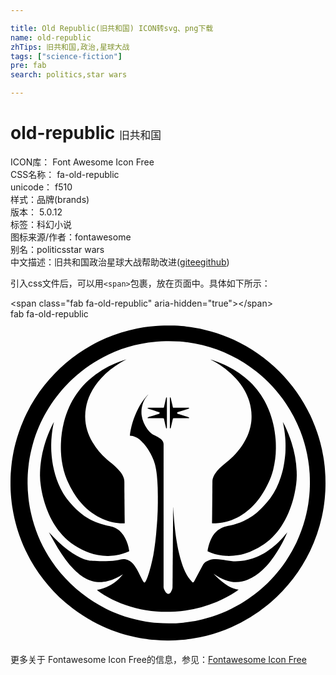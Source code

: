```yaml
---

title: Old Republic(旧共和国) ICON转svg、png下载
name: old-republic
zhTips: 旧共和国,政治,星球大战
tags: ["science-fiction"]
pre: fab
search: politics,star wars

---
```


# old-republic  <small style="font-size: 60%;font-weight: 100">旧共和国</small>


<div class="detail-page">
<p>
<span>
ICON库：
<span class="badge-secondary badge">Font Awesome Icon Free</span> 
</span>
<br/>
<span>
CSS名称：
<span class="badge-secondary badge">fa-old-republic</span> 
</span>
<br/>
<span>
unicode：
<span class="badge-secondary badge">f510</span> 
<copy-btn content='f510' btn-title=""></copy-btn>
<copy-btn :content='String.fromCodePoint(parseInt("f510", 16))' btn-title="复制U"></copy-btn>
</span><br/><span>样式：<span class="badge-light badge">品牌(brands)</span></span>
<br/>
<span>
版本：
<span class="badge-secondary badge">5.0.12</span> 
</span><br/><span>标签：<span class="badge-light badge"><router-link to="/tags/science-fiction.html">科幻小说</router-link></span></span>
<br/>
<span>图标来源/作者：<span class="badge-light badge">fontawesome</span></span> 
<br/>
<span>别名：<span class="badge-light badge">politics</span><span class="badge-light badge">star wars</span></span><br/><span class="zh-detail">中文描述：<span class="badge-primary badge">旧共和国</span><span class="badge-primary badge">政治</span><span class="badge-primary badge">星球大战</span><span class="help-link"><span>帮助改进</span>(<a href="https://gitee.com/liuwave/icon-helper/edit/master/json/fontawesome/brands/old-republic.json" target="_blank" rel="noopener noreferrer">gitee</a><a href="https://github.com/liuwave/icon-helper/edit/master/json/fontawesome/brands/old-republic.json" target="_blank" rel="noopener noreferrer">github</a></span>)</span><br/>
</p>
</div>
<div class="alert alert-dark">
  <i class="fab fa-old-republic fa-xs"></i>
  <i class="fab fa-old-republic fa-sm"></i>
  <i class="fab fa-old-republic fa-lg"></i>
  <i class="fab fa-old-republic fa-2x"></i>
  <i class="fab fa-old-republic fa-3x"></i>
  <i class="fab fa-old-republic fa-5x"></i>
  <i class="fab fa-old-republic fa-7x"></i>
</div>
<div>
  <p>引入css文件后，可以用<code>&lt;span&gt;</code>包裹，放在页面中。具体如下所示：    
  </p>
  <div class="alert alert-primary" style="font-size: 14px">
    &lt;span class="fab fa-old-republic" aria-hidden="true"&gt;&lt;/span&gt;
    <copy-btn content='<span class="fab fa-old-republic" aria-hidden="true"></span>'></copy-btn>
  </div>
  <div class="alert alert-secondary">
    <i class="fab fa-old-republic"
    style="font-size: 24px"
    aria-hidden="true"></i> fab fa-old-republic
    <copy-btn content="fab fa-old-republic" btn-title="复制图标名称"></copy-btn>
  </div>
</div>
<div id="svg" class="svg-wrap">
<svg xmlns="http://www.w3.org/2000/svg" viewBox="0 0 496 512"><path d="M235.76 10.23c7.5-.31 15-.28 22.5-.09 3.61.14 7.2.4 10.79.73 4.92.27 9.79 1.03 14.67 1.62 2.93.43 5.83.98 8.75 1.46 7.9 1.33 15.67 3.28 23.39 5.4 12.24 3.47 24.19 7.92 35.76 13.21 26.56 12.24 50.94 29.21 71.63 49.88 20.03 20.09 36.72 43.55 48.89 69.19 1.13 2.59 2.44 5.1 3.47 7.74 2.81 6.43 5.39 12.97 7.58 19.63 4.14 12.33 7.34 24.99 9.42 37.83.57 3.14 1.04 6.3 1.4 9.47.55 3.83.94 7.69 1.18 11.56.83 8.34.84 16.73.77 25.1-.07 4.97-.26 9.94-.75 14.89-.24 3.38-.51 6.76-.98 10.12-.39 2.72-.63 5.46-1.11 8.17-.9 5.15-1.7 10.31-2.87 15.41-4.1 18.5-10.3 36.55-18.51 53.63-15.77 32.83-38.83 62.17-67.12 85.12a246.503 246.503 0 0 1-56.91 34.86c-6.21 2.68-12.46 5.25-18.87 7.41-3.51 1.16-7.01 2.38-10.57 3.39-6.62 1.88-13.29 3.64-20.04 5-4.66.91-9.34 1.73-14.03 2.48-5.25.66-10.5 1.44-15.79 1.74-6.69.66-13.41.84-20.12.81-6.82.03-13.65-.12-20.45-.79-3.29-.23-6.57-.5-9.83-.95-2.72-.39-5.46-.63-8.17-1.11-4.12-.72-8.25-1.37-12.35-2.22-4.25-.94-8.49-1.89-12.69-3.02-8.63-2.17-17.08-5.01-25.41-8.13-10.49-4.12-20.79-8.75-30.64-14.25-2.14-1.15-4.28-2.29-6.35-3.57-11.22-6.58-21.86-14.1-31.92-22.34-34.68-28.41-61.41-66.43-76.35-108.7-3.09-8.74-5.71-17.65-7.8-26.68-1.48-6.16-2.52-12.42-3.58-18.66-.4-2.35-.61-4.73-.95-7.09-.6-3.96-.75-7.96-1.17-11.94-.8-9.47-.71-18.99-.51-28.49.14-3.51.34-7.01.7-10.51.31-3.17.46-6.37.92-9.52.41-2.81.65-5.65 1.16-8.44.7-3.94 1.3-7.9 2.12-11.82 3.43-16.52 8.47-32.73 15.26-48.18 1.15-2.92 2.59-5.72 3.86-8.59 8.05-16.71 17.9-32.56 29.49-47.06 20-25.38 45.1-46.68 73.27-62.47 7.5-4.15 15.16-8.05 23.07-11.37 15.82-6.88 32.41-11.95 49.31-15.38 3.51-.67 7.04-1.24 10.56-1.85 2.62-.47 5.28-.7 7.91-1.08 3.53-.53 7.1-.68 10.65-1.04 2.46-.24 4.91-.36 7.36-.51m8.64 24.41c-9.23.1-18.43.99-27.57 2.23-7.3 1.08-14.53 2.6-21.71 4.3-13.91 3.5-27.48 8.34-40.46 14.42-10.46 4.99-20.59 10.7-30.18 17.22-4.18 2.92-8.4 5.8-12.34 9.03-5.08 3.97-9.98 8.17-14.68 12.59-2.51 2.24-4.81 4.7-7.22 7.06-28.22 28.79-48.44 65.39-57.5 104.69-2.04 8.44-3.54 17.02-4.44 25.65-1.1 8.89-1.44 17.85-1.41 26.8.11 7.14.38 14.28 1.22 21.37.62 7.12 1.87 14.16 3.2 21.18 1.07 4.65 2.03 9.32 3.33 13.91 6.29 23.38 16.5 45.7 30.07 65.75 8.64 12.98 18.78 24.93 29.98 35.77 16.28 15.82 35.05 29.04 55.34 39.22 7.28 3.52 14.66 6.87 22.27 9.63 5.04 1.76 10.06 3.57 15.22 4.98 11.26 3.23 22.77 5.6 34.39 7.06 2.91.29 5.81.61 8.72.9 13.82 1.08 27.74 1 41.54-.43 4.45-.6 8.92-.99 13.35-1.78 3.63-.67 7.28-1.25 10.87-2.1 4.13-.98 8.28-1.91 12.36-3.07 26.5-7.34 51.58-19.71 73.58-36.2 15.78-11.82 29.96-25.76 42.12-41.28 3.26-4.02 6.17-8.31 9.13-12.55 3.39-5.06 6.58-10.25 9.6-15.54 2.4-4.44 4.74-8.91 6.95-13.45 5.69-12.05 10.28-24.62 13.75-37.49 2.59-10.01 4.75-20.16 5.9-30.45 1.77-13.47 1.94-27.1 1.29-40.65-.29-3.89-.67-7.77-1-11.66-2.23-19.08-6.79-37.91-13.82-55.8-5.95-15.13-13.53-29.63-22.61-43.13-12.69-18.8-28.24-35.68-45.97-49.83-25.05-20-54.47-34.55-85.65-42.08-7.78-1.93-15.69-3.34-23.63-4.45-3.91-.59-7.85-.82-11.77-1.24-7.39-.57-14.81-.72-22.22-.58zM139.26 83.53c13.3-8.89 28.08-15.38 43.3-20.18-3.17 1.77-6.44 3.38-9.53 5.29-11.21 6.68-21.52 14.9-30.38 24.49-6.8 7.43-12.76 15.73-17.01 24.89-3.29 6.86-5.64 14.19-6.86 21.71-.93 4.85-1.3 9.81-1.17 14.75.13 13.66 4.44 27.08 11.29 38.82 5.92 10.22 13.63 19.33 22.36 27.26 4.85 4.36 10.24 8.09 14.95 12.6 2.26 2.19 4.49 4.42 6.43 6.91 2.62 3.31 4.89 6.99 5.99 11.1.9 3.02.66 6.2.69 9.31.02 4.1-.04 8.2.03 12.3.14 3.54-.02 7.09.11 10.63.08 2.38.02 4.76.05 7.14.16 5.77.06 11.53.15 17.3.11 2.91.02 5.82.13 8.74.03 1.63.13 3.28-.03 4.91-.91.12-1.82.18-2.73.16-10.99 0-21.88-2.63-31.95-6.93-6-2.7-11.81-5.89-17.09-9.83-5.75-4.19-11.09-8.96-15.79-14.31-6.53-7.24-11.98-15.39-16.62-23.95-1.07-2.03-2.24-4.02-3.18-6.12-1.16-2.64-2.62-5.14-3.67-7.82-4.05-9.68-6.57-19.94-8.08-30.31-.49-4.44-1.09-8.88-1.2-13.35-.7-15.73.84-31.55 4.67-46.82 2.12-8.15 4.77-16.18 8.31-23.83 6.32-14.2 15.34-27.18 26.3-38.19 6.28-6.2 13.13-11.84 20.53-16.67zm175.37-20.12c2.74.74 5.41 1.74 8.09 2.68 6.36 2.33 12.68 4.84 18.71 7.96 13.11 6.44 25.31 14.81 35.82 24.97 10.2 9.95 18.74 21.6 25.14 34.34 1.28 2.75 2.64 5.46 3.81 8.26 6.31 15.1 10 31.26 11.23 47.57.41 4.54.44 9.09.45 13.64.07 11.64-1.49 23.25-4.3 34.53-1.97 7.27-4.35 14.49-7.86 21.18-3.18 6.64-6.68 13.16-10.84 19.24-6.94 10.47-15.6 19.87-25.82 27.22-10.48 7.64-22.64 13.02-35.4 15.38-3.51.69-7.08 1.08-10.66 1.21-1.85.06-3.72.16-5.56-.1-.28-2.15 0-4.31-.01-6.46-.03-3.73.14-7.45.1-11.17.19-7.02.02-14.05.21-21.07.03-2.38-.03-4.76.03-7.14.17-5.07-.04-10.14.14-15.21.1-2.99-.24-6.04.51-8.96.66-2.5 1.78-4.86 3.09-7.08 4.46-7.31 11.06-12.96 17.68-18.26 5.38-4.18 10.47-8.77 15.02-13.84 7.68-8.37 14.17-17.88 18.78-28.27 2.5-5.93 4.52-12.1 5.55-18.46.86-4.37 1.06-8.83 1.01-13.27-.02-7.85-1.4-15.65-3.64-23.17-1.75-5.73-4.27-11.18-7.09-16.45-3.87-6.93-8.65-13.31-13.96-19.2-9.94-10.85-21.75-19.94-34.6-27.1-1.85-1.02-3.84-1.82-5.63-2.97zm-100.8 58.45c.98-1.18 1.99-2.33 3.12-3.38-.61.93-1.27 1.81-1.95 2.68-3.1 3.88-5.54 8.31-7.03 13.06-.87 3.27-1.68 6.6-1.73 10-.07 2.52-.08 5.07.32 7.57 1.13 7.63 4.33 14.85 8.77 21.12 2 2.7 4.25 5.27 6.92 7.33 1.62 1.27 3.53 2.09 5.34 3.05 3.11 1.68 6.32 3.23 9.07 5.48 2.67 2.09 4.55 5.33 4.4 8.79-.01 73.67 0 147.34-.01 221.02 0 1.35-.08 2.7.04 4.04.13 1.48.82 2.83 1.47 4.15.86 1.66 1.78 3.34 3.18 4.62.85.77 1.97 1.4 3.15 1.24 1.5-.2 2.66-1.35 3.45-2.57.96-1.51 1.68-3.16 2.28-4.85.76-2.13.44-4.42.54-6.63.14-4.03-.02-8.06.14-12.09.03-5.89.03-11.77.06-17.66.14-3.62.03-7.24.11-10.86.15-4.03-.02-8.06.14-12.09.03-5.99.03-11.98.07-17.97.14-3.62.02-7.24.11-10.86.14-3.93-.02-7.86.14-11.78.03-5.99.03-11.98.06-17.97.16-3.94-.01-7.88.19-11.82.29 1.44.13 2.92.22 4.38.19 3.61.42 7.23.76 10.84.32 3.44.44 6.89.86 10.32.37 3.1.51 6.22.95 9.31.57 4.09.87 8.21 1.54 12.29 1.46 9.04 2.83 18.11 5.09 26.99 1.13 4.82 2.4 9.61 4 14.3 2.54 7.9 5.72 15.67 10.31 22.62 1.73 2.64 3.87 4.98 6.1 7.21.27.25.55.51.88.71.6.25 1.31-.07 1.7-.57.71-.88 1.17-1.94 1.7-2.93 4.05-7.8 8.18-15.56 12.34-23.31.7-1.31 1.44-2.62 2.56-3.61 1.75-1.57 3.84-2.69 5.98-3.63 2.88-1.22 5.9-2.19 9.03-2.42 6.58-.62 13.11.75 19.56 1.85 3.69.58 7.4 1.17 11.13 1.41 3.74.1 7.48.05 11.21-.28 8.55-.92 16.99-2.96 24.94-6.25 5.3-2.24 10.46-4.83 15.31-7.93 11.46-7.21 21.46-16.57 30.04-27.01 1.17-1.42 2.25-2.9 3.46-4.28-1.2 3.24-2.67 6.37-4.16 9.48-1.25 2.9-2.84 5.61-4.27 8.42-5.16 9.63-11.02 18.91-17.75 27.52-4.03 5.21-8.53 10.05-13.33 14.57-6.64 6.05-14.07 11.37-22.43 14.76-8.21 3.37-17.31 4.63-26.09 3.29-3.56-.58-7.01-1.69-10.41-2.88-2.79-.97-5.39-2.38-8.03-3.69-3.43-1.71-6.64-3.81-9.71-6.08 2.71 3.06 5.69 5.86 8.7 8.61 4.27 3.76 8.74 7.31 13.63 10.23 3.98 2.45 8.29 4.4 12.84 5.51 1.46.37 2.96.46 4.45.6-1.25 1.1-2.63 2.04-3.99 2.98-9.61 6.54-20.01 11.86-30.69 16.43-20.86 8.7-43.17 13.97-65.74 15.34-4.66.24-9.32.36-13.98.36-4.98-.11-9.97-.13-14.92-.65-11.2-.76-22.29-2.73-33.17-5.43-10.35-2.71-20.55-6.12-30.3-10.55-8.71-3.86-17.12-8.42-24.99-13.79-1.83-1.31-3.74-2.53-5.37-4.08 6.6-1.19 13.03-3.39 18.99-6.48 5.74-2.86 10.99-6.66 15.63-11.07 2.24-2.19 4.29-4.59 6.19-7.09-3.43 2.13-6.93 4.15-10.62 5.78-4.41 2.16-9.07 3.77-13.81 5.02-5.73 1.52-11.74 1.73-17.61 1.14-8.13-.95-15.86-4.27-22.51-8.98-4.32-2.94-8.22-6.43-11.96-10.06-9.93-10.16-18.2-21.81-25.66-33.86-3.94-6.27-7.53-12.75-11.12-19.22-1.05-2.04-2.15-4.05-3.18-6.1 2.85 2.92 5.57 5.97 8.43 8.88 8.99 8.97 18.56 17.44 29.16 24.48 7.55 4.9 15.67 9.23 24.56 11.03 3.11.73 6.32.47 9.47.81 2.77.28 5.56.2 8.34.3 5.05.06 10.11.04 15.16-.16 3.65-.16 7.27-.66 10.89-1.09 2.07-.25 4.11-.71 6.14-1.2 3.88-.95 8.11-.96 11.83.61 4.76 1.85 8.44 5.64 11.38 9.71 2.16 3.02 4.06 6.22 5.66 9.58 1.16 2.43 2.46 4.79 3.55 7.26 1 2.24 2.15 4.42 3.42 6.52.67 1.02 1.4 2.15 2.62 2.55 1.06-.75 1.71-1.91 2.28-3.03 2.1-4.16 3.42-8.65 4.89-13.05 2.02-6.59 3.78-13.27 5.19-20.02 2.21-9.25 3.25-18.72 4.54-28.13.56-3.98.83-7.99 1.31-11.97.87-10.64 1.9-21.27 2.24-31.94.08-1.86.24-3.71.25-5.57.01-4.35.25-8.69.22-13.03-.01-2.38-.01-4.76 0-7.13.05-5.07-.2-10.14-.22-15.21-.2-6.61-.71-13.2-1.29-19.78-.73-5.88-1.55-11.78-3.12-17.51-2.05-7.75-5.59-15.03-9.8-21.82-3.16-5.07-6.79-9.88-11.09-14.03-3.88-3.86-8.58-7.08-13.94-8.45-1.5-.41-3.06-.45-4.59-.64.07-2.99.7-5.93 1.26-8.85 1.59-7.71 3.8-15.3 6.76-22.6 1.52-4.03 3.41-7.9 5.39-11.72 3.45-6.56 7.62-12.79 12.46-18.46zm31.27 1.7c.35-.06.71-.12 1.07-.19.19 1.79.09 3.58.1 5.37v38.13c-.01 1.74.13 3.49-.15 5.22-.36-.03-.71-.05-1.06-.05-.95-3.75-1.72-7.55-2.62-11.31-.38-1.53-.58-3.09-1.07-4.59-1.7-.24-3.43-.17-5.15-.2-5.06-.01-10.13 0-15.19-.01-1.66-.01-3.32.09-4.98-.03-.03-.39-.26-.91.16-1.18 1.28-.65 2.72-.88 4.06-1.35 3.43-1.14 6.88-2.16 10.31-3.31 1.39-.48 2.9-.72 4.16-1.54.04-.56.02-1.13-.05-1.68-1.23-.55-2.53-.87-3.81-1.28-3.13-1.03-6.29-1.96-9.41-3.02-1.79-.62-3.67-1-5.41-1.79-.03-.37-.07-.73-.11-1.09 5.09-.19 10.2.06 15.3-.12 3.36-.13 6.73.08 10.09-.07.12-.39.26-.77.37-1.16 1.08-4.94 2.33-9.83 3.39-14.75zm5.97-.2c.36.05.72.12 1.08.2.98 3.85 1.73 7.76 2.71 11.61.36 1.42.56 2.88 1.03 4.27 2.53.18 5.07-.01 7.61.05 5.16.12 10.33.12 15.49.07.76-.01 1.52.03 2.28.08-.04.36-.07.72-.1 1.08-1.82.83-3.78 1.25-5.67 1.89-3.73 1.23-7.48 2.39-11.22 3.57-.57.17-1.12.42-1.67.64-.15.55-.18 1.12-.12 1.69.87.48 1.82.81 2.77 1.09 4.88 1.52 9.73 3.14 14.63 4.6.38.13.78.27 1.13.49.4.27.23.79.15 1.18-1.66.13-3.31.03-4.97.04-5.17.01-10.33-.01-15.5.01-1.61.03-3.22-.02-4.82.21-.52 1.67-.72 3.42-1.17 5.11-.94 3.57-1.52 7.24-2.54 10.78-.36.01-.71.02-1.06.06-.29-1.73-.15-3.48-.15-5.22v-38.13c.02-1.78-.08-3.58.11-5.37zM65.05 168.33c1.12-2.15 2.08-4.4 3.37-6.46-1.82 7.56-2.91 15.27-3.62 23-.8 7.71-.85 15.49-.54 23.23 1.05 19.94 5.54 39.83 14.23 57.88 2.99 5.99 6.35 11.83 10.5 17.11 6.12 7.47 12.53 14.76 19.84 21.09 4.8 4.1 9.99 7.78 15.54 10.8 3.27 1.65 6.51 3.39 9.94 4.68 5.01 2.03 10.19 3.61 15.42 4.94 3.83.96 7.78 1.41 11.52 2.71 5 1.57 9.47 4.61 13.03 8.43 4.93 5.23 8.09 11.87 10.2 18.67.99 2.9 1.59 5.91 2.17 8.92.15.75.22 1.52.16 2.29-6.5 2.78-13.26 5.06-20.26 6.18-4.11.78-8.29.99-12.46 1.08-10.25.24-20.47-1.76-30.12-5.12-3.74-1.42-7.49-2.85-11.03-4.72-8.06-3.84-15.64-8.7-22.46-14.46-2.92-2.55-5.83-5.13-8.4-8.03-9.16-9.83-16.3-21.41-21.79-33.65-2.39-5.55-4.61-11.18-6.37-16.96-1.17-3.94-2.36-7.89-3.26-11.91-.75-2.94-1.22-5.95-1.87-8.92-.46-2.14-.69-4.32-1.03-6.48-.85-5.43-1.28-10.93-1.33-16.43.11-6.18.25-12.37 1.07-18.5.4-2.86.67-5.74 1.15-8.6.98-5.7 2.14-11.37 3.71-16.93 3.09-11.65 7.48-22.95 12.69-33.84zm363.73-6.44c1.1 1.66 1.91 3.48 2.78 5.26 2.1 4.45 4.24 8.9 6.02 13.49 7.61 18.76 12.3 38.79 13.04 59.05.02 1.76.07 3.52.11 5.29.13 9.57-1.27 19.09-3.18 28.45-.73 3.59-1.54 7.17-2.58 10.69-4.04 14.72-10 29-18.41 41.78-8.21 12.57-19.01 23.55-31.84 31.41-5.73 3.59-11.79 6.64-18.05 9.19-5.78 2.19-11.71 4.03-17.8 5.11-6.4 1.05-12.91 1.52-19.4 1.23-7.92-.48-15.78-2.07-23.21-4.85-1.94-.8-3.94-1.46-5.84-2.33-.21-1.51.25-2.99.53-4.46 1.16-5.74 3.03-11.36 5.7-16.58 2.37-4.51 5.52-8.65 9.46-11.9 2.43-2.05 5.24-3.61 8.16-4.83 3.58-1.5 7.47-1.97 11.24-2.83 7.23-1.71 14.37-3.93 21.15-7 10.35-4.65 19.71-11.38 27.65-19.46 1.59-1.61 3.23-3.18 4.74-4.87 3.37-3.76 6.71-7.57 9.85-11.53 7.48-10.07 12.82-21.59 16.71-33.48 1.58-5.3 3.21-10.6 4.21-16.05.63-2.87 1.04-5.78 1.52-8.68.87-6.09 1.59-12.22 1.68-18.38.12-6.65.14-13.32-.53-19.94-.73-7.99-1.87-15.96-3.71-23.78z"/></svg>
</div>
<detail full-name='fa-old-republic'></detail>
    
<div><p>更多关于  Fontawesome Icon Free的信息，参见：<a target="_blank" href="https://iconhelper.cn/fontawesome.html">Fontawesome Icon Free</a>
</p></div>
